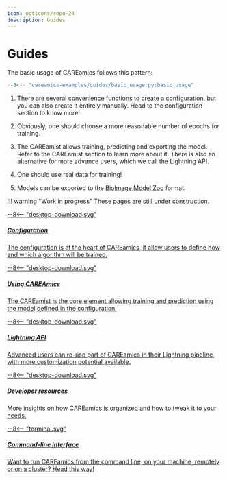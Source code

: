 ```yaml
---
icon: octicons/repo-24
description: Guides
---
```


# Guides

The basic usage of CAREamics follows this pattern:

```python title="CAREamics workflow"
--8<-- "careamics-examples/guides/basic_usage.py:basic_usage"
```

1. There are several convenience functions to create a configuration, but you can also
create it entirely manually. Head to the configuration section to know more!

2. Obviously, one should choose a more reasonable number of epochs for training.

3. The CAREamist allows training, predicting and exporting the model. Refer to the 
CAREamist section to learn more about it. There is also an alternative for more advance
users, which we call the Lightning API.

4. One should use real data for training!

5. Models can be exported to the [BioImage Model Zoo](https://bioimage.io/) format.


!!! warning "Work in progress"
    These pages are still under construction.
    

<div class="md-container secondary-section">
    <div class="g">
        <div class="section">
            <div class="component-wrapper" style="display: block;">
                <!-- New row -->
                <div class="responsive-grid">
                    <!-- Installation -->
                    <a class="card-wrapper" href="configuration">
                        <div class="card"> 
                            <div class="logo">
                                <span class="twemoji">
                                    --8<--  "desktop-download.svg"
                                </span>
                            </div>
                            <div class="card-content">
                                <h5>Configuration</h5>
                                <p>
                                    The configuration is at the heart of CAREamics, it 
                                    allow users to define how and which algorithm will be
                                    trained.
                                </p>
                            </div>
                        </div>
                    </a>
                    <!-- Installation -->
                    <a class="card-wrapper" href="usage">
                        <div class="card"> 
                            <div class="logo">
                                <span class="twemoji">
                                    --8<--  "desktop-download.svg"
                                </span>
                            </div>
                            <div class="card-content">
                                <h5>Using CAREAmics</h5>
                                <p>
                                    The CAREamist is the core element allowing training
                                    and prediction using the model defined in the configuration.
                                </p>
                            </div>
                        </div>
                    </a>
                </div>
                <!-- New row -->
                <div class="responsive-grid">
                    <!-- Installation -->
                    <a class="card-wrapper" href="lightning_api">
                        <div class="card"> 
                            <div class="logo">
                                <span class="twemoji">
                                    --8<--  "desktop-download.svg"
                                </span>
                            </div>
                            <div class="card-content">
                                <h5>Lightning API</h5>
                                <p>
                                    Advanced users can re-use part of CAREamics in their
                                    Lightning pipeline, with more customization potential
                                    available.
                                </p>
                            </div>
                        </div>
                    </a>
                    <!-- Installation -->
                    <a class="card-wrapper" href="dev_resources">
                        <div class="card"> 
                            <div class="logo">
                                <span class="twemoji">
                                    --8<--  "desktop-download.svg"
                                </span>
                            </div>
                            <div class="card-content">
                                <h5>Developer resources</h5>
                                <p>
                                    More insights on how CAREamics is organized and how
                                    to tweak it to your needs.
                                </p>
                            </div>
                        </div>
                    </a>
                </div>
                 <!-- New row -->
                <div class="responsive-grid">
                    <!-- Installation -->
                    <a class="card-wrapper" href="cli">
                        <div class="card"> 
                            <div class="logo">
                                <span class="twemoji">
                                    --8<--  "terminal.svg"
                                </span>
                            </div>
                            <div class="card-content">
                                <h5>Command-line interface</h5>
                                <p>
                                    Want to run CAREamics from the command line, on your
                                    machine, remotely or on a cluster? Head this way!
                                </p>
                            </div>
                        </div>
                    </a>
                </div>
            </div>
        </div>
    </div>
</div>